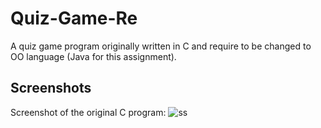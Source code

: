 # Quiz-Game-Re
A quiz game program originally written in C and require to be changed to OO language (Java for this assignment).

## Screenshots

Screenshot of the original C program:
![ss](https://user-images.githubusercontent.com/32658241/66100642-4edb3500-e5de-11e9-9010-ac169021fa69.PNG)
